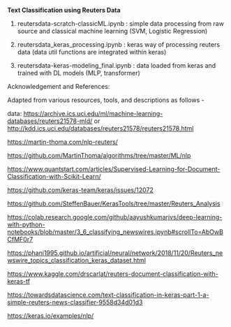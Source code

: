 <b>Text Classification using Reuters Data</b>

1) reutersdata-scratch-classicML.ipynb : simple data processing from raw source and classical machine learning (SVM, Logistic Regression)

2) reutersdata_keras_processing.ipynb : keras way of processing reuters data (data util functions are integrated within keras) 

3) reutersdata-keras-modeling_final.ipynb : data loaded from keras and trained with DL models (MLP, transformer)

Acknowledgement and References: 

Adapted from various resources, tools, and descriptions as follows -

data: https://archive.ics.uci.edu/ml/machine-learning-databases/reuters21578-mld/ or http://kdd.ics.uci.edu/databases/reuters21578/reuters21578.html

https://martin-thoma.com/nlp-reuters/

https://github.com/MartinThoma/algorithms/tree/master/ML/nlp

https://www.quantstart.com/articles/Supervised-Learning-for-Document-Classification-with-Scikit-Learn/

https://github.com/keras-team/keras/issues/12072

https://github.com/SteffenBauer/KerasTools/tree/master/Reuters_Analysis

https://colab.research.google.com/github/aayushkumarjvs/deep-learning-with-python-notebooks/blob/master/3_6_classifying_newswires.ipynb#scrollTo=AbOwBCfMF0r7

https://phani1995.github.io/artificial/neural/network/2018/11/20/Reuters_newswire_topics_classification_keras_dataset.html

https://www.kaggle.com/drscarlat/reuters-document-classification-with-keras-tf

https://towardsdatascience.com/text-classification-in-keras-part-1-a-simple-reuters-news-classifier-9558d34d01d3

https://keras.io/examples/nlp/
